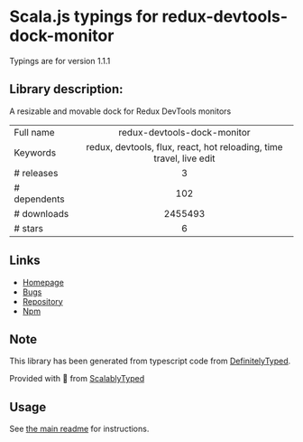 
# Scala.js typings for redux-devtools-dock-monitor

Typings are for version 1.1.1

## Library description:
A resizable and movable dock for Redux DevTools monitors

|                    |                 |
| ------------------ | :-------------: |
| Full name          | redux-devtools-dock-monitor |
| Keywords           | redux, devtools, flux, react, hot reloading, time travel, live edit |
| # releases         | 3 |
| # dependents       | 102 |
| # downloads        | 2455493 |
| # stars            | 6 |

## Links
- [Homepage](https://github.com/reduxjs/redux-devtools/tree/master/packages/redux-devtools-dock-monitor)
- [Bugs](https://github.com/reduxjs/redux-devtools/issues)
- [Repository](https://github.com/reduxjs/redux-devtools)
- [Npm](https://www.npmjs.com/package/redux-devtools-dock-monitor)
    


## Note
This library has been generated from typescript code from [DefinitelyTyped](https://definitelytyped.org).

Provided with :purple_heart: from [ScalablyTyped](https://github.com/oyvindberg/ScalablyTyped)

## Usage
See [the main readme](../../readme.md) for instructions.


